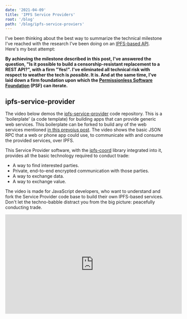 ```yaml
---
date: '2021-04-09'
title: 'IPFS Service Providers'
root: '/blog'
path: '/blog/ipfs-service-proviers'
---
```


I've been thinking about the best way to summarize the technical milestone I've reached with the research I've been doing on an [IPFS-based API](/blog/ipfs-api). Here's my best attempt:

**By achieving the milestone described in this post, I've answered the question, "Is it possible to build a censorship-resistant replacement to a REST API?", with a firm "Yes!". I've eliminated all technical risk with respect to weather the tech is *possible*. It is. And at the same time, I've laid down a firm foundation upon which the [Permissionless Software Foundation](https://PSFoundation.cash) (PSF) can iterate.**

## ipfs-service-provider
The video below demos the [ipfs-service-provider](https://github.com/Permissionless-Software-Foundation/ipfs-service-provider) code repository. This is a 'boilerplate' (a code template) for building apps that can provide generic web services. This boilerplate can be forked to build any of the web services mentioned [in this prevoius post](https://troutsblog.com/blog/ipfs-api). The video shows the basic JSON RPC that a web or phone app could use, to communicate with and consume the provided services, over IPFS.

This Service Provider software, with the [ipfs-coord](https://www.npmjs.com/package/ipfs-coord) library integrated into it, provides all the basic technology required to conduct trade:

- A way to find interested parties.
- Private, end-to-end encrypted communication with those parties.
- A way to exchange data.
- A way to exchange value.

The video is made for JavaScript developers, who want to understand and fork the Service Provider code base to build their own IPFS-based services. Don't let the techno-babble distract you from the big picture: peacefully conducting trade.

<center><iframe width="560" height="315" src="https://www.youtube.com/embed/cApsEhXOChQ" frameborder="0" allow="accelerometer; autoplay; clipboard-write; encrypted-media; gyroscope; picture-in-picture" allowfullscreen></iframe></center>
